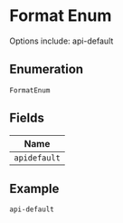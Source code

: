 
# Format Enum

Options include: api-default

## Enumeration

`FormatEnum`

## Fields

| Name |
|  --- |
| `apidefault` |

## Example

```
api-default
```

